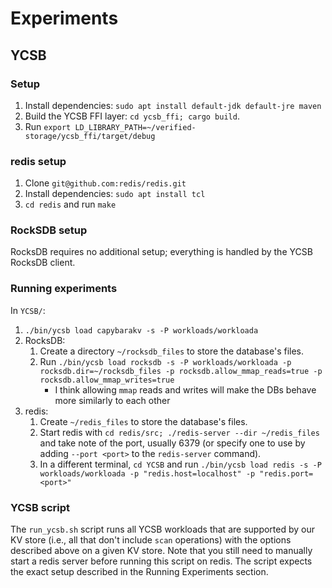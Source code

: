 # Experiments

## YCSB

### Setup
1. Install dependencies: `sudo apt install default-jdk default-jre maven`
2. Build the YCSB FFI layer: `cd ycsb_ffi; cargo build`.
3. Run `export LD_LIBRARY_PATH=~/verified-storage/ycsb_ffi/target/debug`

### redis setup
1. Clone `git@github.com:redis/redis.git`
2. Install dependencies: `sudo apt install tcl`
3. `cd redis` and run `make`

### RockSDB setup
RocksDB requires no additional setup; everything is handled by the YCSB RocksDB client.

### Running experiments
In `YCSB/`:
1. `./bin/ycsb load capybarakv -s -P workloads/workloada`
2. RocksDB: 
    1. Create a directory `~/rocksdb_files` to store the database's files.
    2. Run `./bin/ycsb load rocksdb -s -P workloads/workloada -p rocksdb.dir=~/rocksdb_files -p rocksdb.allow_mmap_reads=true -p rocksdb.allow_mmap_writes=true`
        - I think allowing `mmap` reads and writes will make the DBs behave more similarly to each other
3. redis: 
    1. Create `~/redis_files` to store the database's files.
    2. Start redis with `cd redis/src; ./redis-server --dir ~/redis_files` and take note of the port, usually 6379 (or specify one to use by adding `--port <port>` to the `redis-server` command).
    2. In a different terminal, `cd YCSB` and run `./bin/ycsb load redis -s -P workloads/workloada -p "redis.host=localhost" -p "redis.port=<port>"` 

### YCSB script
The `run_ycsb.sh` script runs all YCSB workloads that are supported by our KV store (i.e., all that don't include `scan` operations) with the options described above on a given KV store. Note that you still need to manually start a redis server before running this script on redis. The script expects the exact setup described in the Running Experiments section.